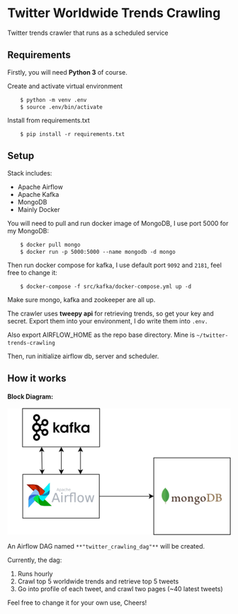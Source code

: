 # Twitter Worldwide Trends Crawling
Twitter trends crawler that runs as a scheduled service

[//]: # (Image References)
[image1]: ./flow.jpg "Crawler Block Diagram"

## Requirements
Firstly, you will need **Python 3** of course.

Create and activate virtual environment
```
    $ python -m venv .env
    $ source .env/bin/activate
```

Install from requirements.txt
```
    $ pip install -r requirements.txt
```

## Setup
Stack includes:
- Apache Airflow
- Apache Kafka
- MongoDB
- Mainly Docker

You will need to pull and run docker image of MongoDB, I use port 5000 for my MongoDB:
```
    $ docker pull mongo
    $ docker run -p 5000:5000 --name mongodb -d mongo
```

Then run docker compose for kafka, I use default port `9092` and `2181`, feel free to change it:
```
    $ docker-compose -f src/kafka/docker-compose.yml up -d
```

Make sure mongo, kafka and zookeeper are all up.

The crawler uses **tweepy api** for retrieving trends, so get your key and secret. Export them into your environment, I do write them into `.env.`

Also export AIRFLOW_HOME as the repo base directory. Mine is `~/twitter-trends-crawling`

Then, run initialize airflow db, server and scheduler.

## How it works
#### Block Diagram:
![alt text][image1]

An Airflow DAG named `**"twitter_crawling_dag"**` will be created.

Currently, the dag:
1. Runs hourly
2. Crawl top 5 worldwide trends and retrieve top 5 tweets
3. Go into profile of each tweet, and crawl two pages (~40 latest tweets)

Feel free to change it for your own use, Cheers!